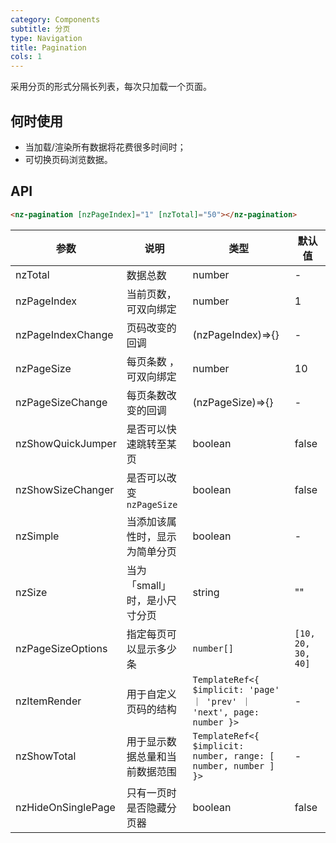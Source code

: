 ```yaml
---
category: Components
subtitle: 分页
type: Navigation
title: Pagination
cols: 1
---
```


采用分页的形式分隔长列表，每次只加载一个页面。

## 何时使用

- 当加载/渲染所有数据将花费很多时间时；
- 可切换页码浏览数据。

## API

```html
<nz-pagination [nzPageIndex]="1" [nzTotal]="50"></nz-pagination>
```

| 参数 | 说明 | 类型 | 默认值 |
| --- | --- | --- | --- |
| nzTotal | 数据总数 | number | - |
| nzPageIndex | 当前页数，可双向绑定 | number | 1 |
| nzPageIndexChange | 页码改变的回调 | (nzPageIndex)=>{} | - |
| nzPageSize | 每页条数 ，可双向绑定| number | 10|
| nzPageSizeChange | 每页条数改变的回调 | (nzPageSize)=>{} | - |
| nzShowQuickJumper | 是否可以快速跳转至某页 | boolean | false |
| nzShowSizeChanger | 是否可以改变 `nzPageSize` | boolean | false |
| nzSimple | 当添加该属性时，显示为简单分页 | boolean | - |
| nzSize | 当为「small」时，是小尺寸分页 | string | "" |
| nzPageSizeOptions | 指定每页可以显示多少条 | `number[]` | `[10, 20, 30, 40]` |
| nzItemRender | 用于自定义页码的结构 | `TemplateRef<{ $implicit: 'page' ｜ 'prev' ｜ 'next', page: number }>` | - |
| nzShowTotal | 用于显示数据总量和当前数据范围	 | `TemplateRef<{ $implicit: number, range: [ number, number ] }>` | - |
| nzHideOnSinglePage | 只有一页时是否隐藏分页器 | boolean | false |
